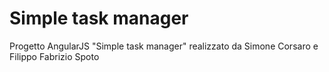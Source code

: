 # Simple task manager
Progetto AngularJS "Simple task manager" realizzato da Simone Corsaro e Filippo Fabrizio Spoto 
